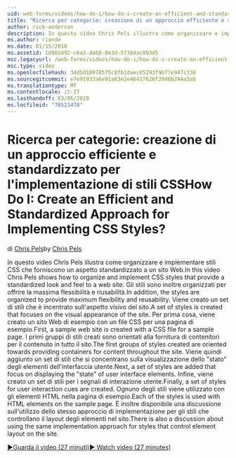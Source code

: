 ```yaml
---
uid: web-forms/videos/how-do-i/how-do-i-create-an-efficient-and-standardized-approach-for-implementing-css-styles
title: "Ricerca per categorie: creazione di un approccio efficiente e standardizzato per l'implementazione di stili CSS | Microsoft Docs"
author: rick-anderson
description: In questo video Chris Pels illustra come organizzare e implementare stili CSS che forniscono un aspetto standardizzato a un sito Web. Inoltre, gli stili sono...
ms.author: riande
ms.date: 01/15/2010
ms.assetid: 1d902492-c6a3-4ab8-8e3d-57384ac893d5
msc.legacyurl: /web-forms/videos/how-do-i/how-do-i-create-an-efficient-and-standardized-approach-for-implementing-css-styles
msc.type: video
ms.openlocfilehash: 34d5d109785f5c8fb1daec65293f9b77e947c338
ms.sourcegitcommit: e7e91932a6e91a63e2e46417626f39d6b244a3ab
ms.translationtype: MT
ms.contentlocale: it-IT
ms.lasthandoff: 03/06/2020
ms.locfileid: "78523478"
---
```

# <a name="how-do-i-create-an-efficient-and-standardized-approach-for-implementing-css-styles"></a><span data-ttu-id="57aaa-105">Ricerca per categorie: creazione di un approccio efficiente e standardizzato per l'implementazione di stili CSS</span><span class="sxs-lookup"><span data-stu-id="57aaa-105">How Do I: Create an Efficient and Standardized Approach for Implementing CSS Styles?</span></span>

<span data-ttu-id="57aaa-106">di [Chris Pels](https://twitter.com/chrispels)</span><span class="sxs-lookup"><span data-stu-id="57aaa-106">by [Chris Pels](https://twitter.com/chrispels)</span></span>

<span data-ttu-id="57aaa-107">In questo video Chris Pels illustra come organizzare e implementare stili CSS che forniscono un aspetto standardizzato a un sito Web.</span><span class="sxs-lookup"><span data-stu-id="57aaa-107">In this video Chris Pels shows how to organize and implement CSS styles that provide a standardized look and feel to a web site.</span></span> <span data-ttu-id="57aaa-108">Gli stili sono inoltre organizzati per offrire la massima flessibilità e riusabilità.</span><span class="sxs-lookup"><span data-stu-id="57aaa-108">In addition, the styles are organized to provide maximum flexibility and reusability.</span></span> <span data-ttu-id="57aaa-109">Viene creato un set di stili che è incentrato sull'aspetto visivo del sito.</span><span class="sxs-lookup"><span data-stu-id="57aaa-109">A set of styles is created that focuses on the visual appearance of the site.</span></span> <span data-ttu-id="57aaa-110">Per prima cosa, viene creato un sito Web di esempio con un file CSS per una pagina di esempio.</span><span class="sxs-lookup"><span data-stu-id="57aaa-110">First, a sample web site is created with a CSS file for a sample page.</span></span> <span data-ttu-id="57aaa-111">I primi gruppi di stili creati sono orientati alla fornitura di contenitori per il contenuto in tutto il sito.</span><span class="sxs-lookup"><span data-stu-id="57aaa-111">The first groups of styles created are oriented towards providing containers for content throughout the site.</span></span> <span data-ttu-id="57aaa-112">Viene quindi aggiunto un set di stili che si concentrano sulla visualizzazione dello "stato" degli elementi dell'interfaccia utente.</span><span class="sxs-lookup"><span data-stu-id="57aaa-112">Next, a set of styles are added that focus on displaying the "state" of user interface elements.</span></span> <span data-ttu-id="57aaa-113">Infine, viene creato un set di stili per i segnali di interazione utente.</span><span class="sxs-lookup"><span data-stu-id="57aaa-113">Finally, a set of styles for user interaction cues are created.</span></span> <span data-ttu-id="57aaa-114">Ognuno degli stili viene utilizzato con gli elementi HTML nella pagina di esempio.</span><span class="sxs-lookup"><span data-stu-id="57aaa-114">Each of the styles is used with HTML elements on the sample page.</span></span> <span data-ttu-id="57aaa-115">È inoltre disponibile una discussione sull'utilizzo dello stesso approccio di implementazione per gli stili che controllano il layout degli elementi nel sito.</span><span class="sxs-lookup"><span data-stu-id="57aaa-115">There is also a discussion about using the same implementation approach for styles that control element layout on the site.</span></span>

[<span data-ttu-id="57aaa-116">&#9654;Guarda il video (27 minuti)</span><span class="sxs-lookup"><span data-stu-id="57aaa-116">&#9654; Watch video (27 minutes)</span></span>](https://channel9.msdn.com/Blogs/ASP-NET-Site-Videos/how-do-i-create-an-efficient-and-standardized-approach-for-implementing-css-styles)
